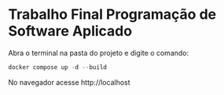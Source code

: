 # Trabalho Final Programação de Software Aplicado
Abra o terminal na pasta do projeto e digite o comando:  

```powershell
docker compose up -d --build
```

No navegador acesse http://localhost

